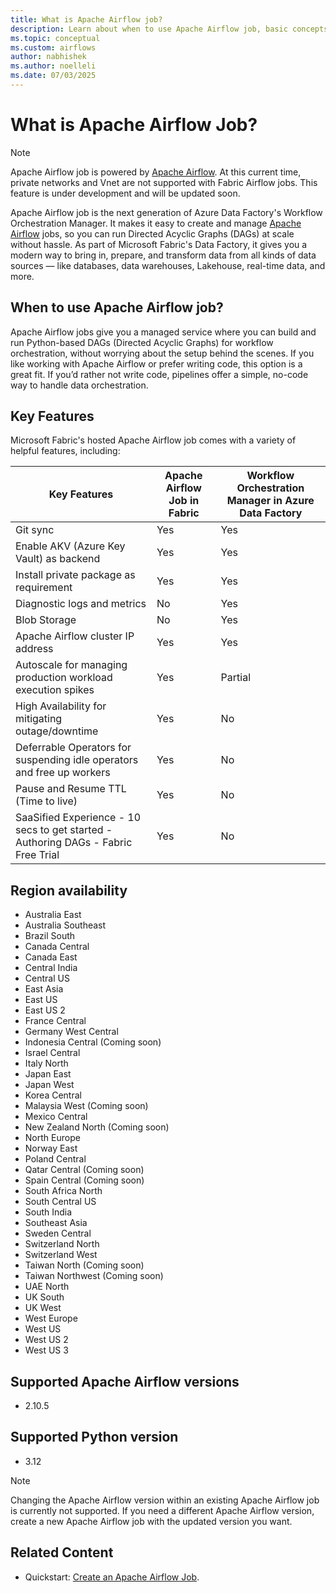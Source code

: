 ```yaml
---
title: What is Apache Airflow job?
description: Learn about when to use Apache Airflow job, basic concepts, and supported regions.
ms.topic: conceptual
ms.custom: airflows
author: nabhishek
ms.author: noelleli
ms.date: 07/03/2025
---
```


# What is Apache Airflow Job?

> [!NOTE]
> Apache Airflow job is powered by [Apache Airflow](https://airflow.apache.org/). At this current time, private networks and Vnet are not supported with Fabric Airflow jobs. This feature is under development and will be updated soon.

Apache Airflow job is the next generation of Azure Data Factory's Workflow Orchestration Manager.
It makes it easy to create and manage [Apache Airflow](https://airflow.apache.org) jobs, so you can run Directed Acyclic Graphs (DAGs) at scale without hassle.  As part of Microsoft Fabric's Data Factory, it gives you a modern way to bring in, prepare, and transform data from all kinds of data sources — like databases, data warehouses, Lakehouse, real-time data, and more.

## When to use Apache Airflow job?

Apache Airflow jobs give you a managed service where you can build and run Python-based DAGs (Directed Acyclic Graphs) for workflow orchestration, without worrying about the setup behind the scenes. If you like working with Apache Airflow or prefer writing code, this option is a great fit. If you’d rather not write code, pipelines offer a simple, no-code way to handle data orchestration.

## Key Features

Microsoft Fabric's hosted Apache Airflow job comes with a variety of helpful features, including:

| Key Features                                                                       | Apache Airflow Job in Fabric | Workflow Orchestration Manager in Azure Data Factory |
| ---------------------------------------------------------------------------------- | ------------------------ | ------------------------------------- |
| Git sync                                                                           | Yes                      | Yes                                   |
| Enable AKV (Azure Key Vault) as backend                                                              | Yes                      | Yes                                   |
| Install private package as requirement                                             | Yes                      | Yes                                   |
| Diagnostic logs and metrics                                                        | No                       | Yes                                   |
| Blob Storage                                                                       | No                       | Yes                                   |
| Apache Airflow cluster IP address                                                  | Yes                      | Yes                                   |
| Autoscale for managing production workload execution spikes                       | Yes                      | Partial                               |
| High Availability for mitigating outage/downtime                                   | Yes                      | No                                    |
| Deferrable Operators for suspending idle operators and free up workers             | Yes                      | No                                    |
| Pause and Resume TTL (Time to live)                                                               | Yes                      | No                                    |
| SaaSified Experience - 10 secs to get started - Authoring DAGs - Fabric Free Trial | Yes                      | No                                    |

## Region availability 

- Australia East
- Australia Southeast
- Brazil South
- Canada Central
- Canada East
- Central India
- Central US
- East Asia
- East US
- East US 2
- France Central
- Germany West Central
- Indonesia Central (Coming soon)
- Israel Central
- Italy North
- Japan East
- Japan West
- Korea Central
- Malaysia West (Coming soon)
- Mexico Central
- New Zealand North (Coming soon)
- North Europe
- Norway East
- Poland Central
- Qatar Central (Coming soon)
- Spain Central (Coming soon)
- South Africa North
- South Central US
- South India
- Southeast Asia
- Sweden Central
- Switzerland North
- Switzerland West
- Taiwan North (Coming soon)
- Taiwan Northwest (Coming soon)
- UAE North
- UK South
- UK West
- West Europe
- West US
- West US 2
- West US 3

## Supported Apache Airflow versions

- 2.10.5

## Supported Python version

- 3.12

> [!NOTE]
> Changing the Apache Airflow version within an existing Apache Airflow job is currently not supported. If you need a different Apache Airflow version, create a new Apache Airflow job with the updated version you want. 


## Related Content

- Quickstart: [Create an Apache Airflow Job](../data-factory/create-apache-airflow-jobs.md).
